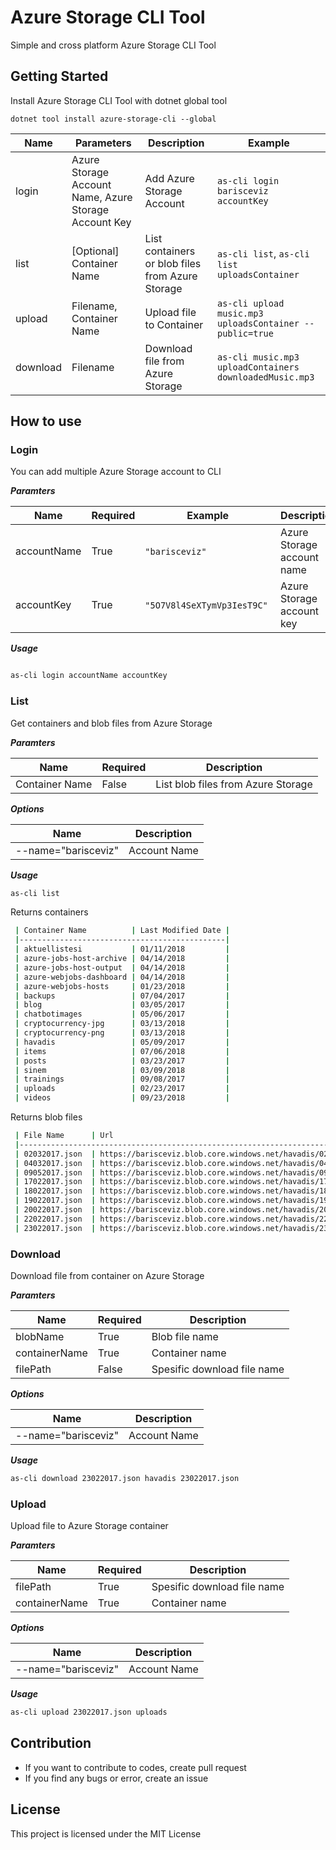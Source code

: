 # Azure Storage CLI Tool

Simple and cross platform Azure Storage CLI Tool

## Getting Started

Install Azure Storage CLI Tool with dotnet global tool

```
dotnet tool install azure-storage-cli --global
```

|Name|Parameters|Description|Example|
|--------------|-------------|-------------|-------------------------|
|login| Azure Storage Account Name, Azure Storage Account Key | Add Azure Storage Account | `as-cli login barisceviz accountKey`
|list| [Optional] Container Name | List containers or blob files from Azure Storage | `as-cli list`, `as-cli list uploadsContainer`
|upload| Filename, Container Name | Upload file to Container | `as-cli upload music.mp3 uploadsContainer --public=true`
|download| Filename | Download file from Azure Storage | `as-cli music.mp3 uploadContainers downloadedMusic.mp3` 


## How to use

### Login

You can add multiple Azure Storage account to CLI

***Paramters***  

|Name|Required|Example|Description|
|--------------|-------------|-------------|-------------------------|
|accountName| True | `"barisceviz"` | Azure Storage account name 
|accountKey| True | `"5O7V8l4SeXTymVp3IesT9C"` | Azure Storage account key 

***Usage***  

```bash

as-cli login accountName accountKey

```

### List

Get containers and blob files from Azure Storage

***Paramters***  

|Name|Required|Description|
|--------------|-----------|-------------------------|
|Container Name|False| List blob files from Azure Storage


***Options***  

|Name|Description|
|--------------|-------------------------|
|--name="barisceviz"|Account Name


***Usage***  
```bash
as-cli list
```

Returns containers

```bash
 | Container Name          | Last Modified Date |
 |----------------------------------------------|
 | aktuellistesi           | 01/11/2018         |
 | azure-jobs-host-archive | 04/14/2018         |
 | azure-jobs-host-output  | 04/14/2018         |
 | azure-webjobs-dashboard | 04/14/2018         |
 | azure-webjobs-hosts     | 01/23/2018         |
 | backups                 | 07/04/2017         |
 | blog                    | 03/05/2017         |
 | chatbotimages           | 05/06/2017         |
 | cryptocurrency-jpg      | 03/13/2018         |
 | cryptocurrency-png      | 03/13/2018         |
 | havadis                 | 05/09/2017         |
 | items                   | 07/06/2018         |
 | posts                   | 03/23/2017         |
 | sinem                   | 03/09/2018         |
 | trainings               | 09/08/2017         |
 | uploads                 | 02/23/2017         |
 | videos                  | 09/23/2018         |
```

Returns blob files

```bash
 | File Name      | Url                                                            |
 |---------------------------------------------------------------------------------|
 | 02032017.json  | https://barisceviz.blob.core.windows.net/havadis/02032017.json |
 | 04032017.json  | https://barisceviz.blob.core.windows.net/havadis/04032017.json |
 | 09052017.json  | https://barisceviz.blob.core.windows.net/havadis/09052017.json |
 | 17022017.json  | https://barisceviz.blob.core.windows.net/havadis/17022017.json |
 | 18022017.json  | https://barisceviz.blob.core.windows.net/havadis/18022017.json |
 | 19022017.json  | https://barisceviz.blob.core.windows.net/havadis/19022017.json |
 | 20022017.json  | https://barisceviz.blob.core.windows.net/havadis/20022017.json |
 | 22022017.json  | https://barisceviz.blob.core.windows.net/havadis/22022017.json |
 | 23022017.json  | https://barisceviz.blob.core.windows.net/havadis/23022017.json |
```

### Download

Download file from container on Azure Storage

***Paramters***  

|Name|Required|Description|
|--------------|-------|-------------------------|
|blobName|True|Blob file name
|containerName|True| Container name | `"TR"`
|filePath|False| Spesific download file name

***Options***  

|Name|Description|
|--------------|-------------------------|
|--name="barisceviz"|Account Name


***Usage***  
```bash
as-cli download 23022017.json havadis 23022017.json
```

### Upload

Upload file to Azure Storage container

***Paramters***  

|Name|Required|Description|
|--------------|-------|-------------------------|
|filePath|True| Spesific download file name
|containerName|True| Container name | `"TR"`

***Options***  

|Name|Description|
|--------------|-------------------------|
|--name="barisceviz"|Account Name

***Usage***  
```bash
as-cli upload 23022017.json uploads
```

## Contribution

* If you want to contribute to codes, create pull request
* If you find any bugs or error, create an issue

## License

This project is licensed under the MIT License
